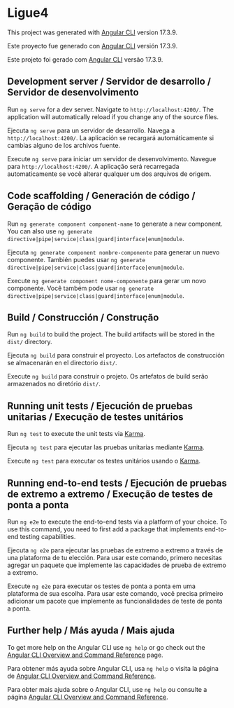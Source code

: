 # Ligue4

This project was generated with [Angular CLI](https://github.com/angular/angular-cli) version 17.3.9.

Este proyecto fue generado con [Angular CLI](https://github.com/angular/angular-cli) versión 17.3.9.

Este projeto foi gerado com [Angular CLI](https://github.com/angular/angular-cli) versão 17.3.9.

## Development server / Servidor de desarrollo / Servidor de desenvolvimento

Run `ng serve` for a dev server. Navigate to `http://localhost:4200/`. The application will automatically reload if you change any of the source files.

Ejecuta `ng serve` para un servidor de desarrollo. Navega a `http://localhost:4200/`. La aplicación se recargará automáticamente si cambias alguno de los archivos fuente.

Execute `ng serve` para iniciar um servidor de desenvolvimento. Navegue para `http://localhost:4200/`. A aplicação será recarregada automaticamente se você alterar qualquer um dos arquivos de origem.

## Code scaffolding / Generación de código / Geração de código

Run `ng generate component component-name` to generate a new component. You can also use `ng generate directive|pipe|service|class|guard|interface|enum|module`.

Ejecuta `ng generate component nombre-componente` para generar un nuevo componente. También puedes usar `ng generate directive|pipe|service|class|guard|interface|enum|module`.

Execute `ng generate component nome-componente` para gerar um novo componente. Você também pode usar `ng generate directive|pipe|service|class|guard|interface|enum|module`.

## Build / Construcción / Construção

Run `ng build` to build the project. The build artifacts will be stored in the `dist/` directory.

Ejecuta `ng build` para construir el proyecto. Los artefactos de construcción se almacenarán en el directorio `dist/`.

Execute `ng build` para construir o projeto. Os artefatos de build serão armazenados no diretório `dist/`.

## Running unit tests / Ejecución de pruebas unitarias / Execução de testes unitários

Run `ng test` to execute the unit tests via [Karma](https://karma-runner.github.io).

Ejecuta `ng test` para ejecutar las pruebas unitarias mediante [Karma](https://karma-runner.github.io).

Execute `ng test` para executar os testes unitários usando o [Karma](https://karma-runner.github.io).

## Running end-to-end tests / Ejecución de pruebas de extremo a extremo / Execução de testes de ponta a ponta

Run `ng e2e` to execute the end-to-end tests via a platform of your choice. To use this command, you need to first add a package that implements end-to-end testing capabilities.

Ejecuta `ng e2e` para ejecutar las pruebas de extremo a extremo a través de una plataforma de tu elección. Para usar este comando, primero necesitas agregar un paquete que implemente las capacidades de prueba de extremo a extremo.

Execute `ng e2e` para executar os testes de ponta a ponta em uma plataforma de sua escolha. Para usar este comando, você precisa primeiro adicionar um pacote que implemente as funcionalidades de teste de ponta a ponta.

## Further help / Más ayuda / Mais ajuda

To get more help on the Angular CLI use `ng help` or go check out the [Angular CLI Overview and Command Reference](https://angular.io/cli) page.

Para obtener más ayuda sobre Angular CLI, usa `ng help` o visita la página de [Angular CLI Overview and Command Reference](https://angular.io/cli).

Para obter mais ajuda sobre o Angular CLI, use `ng help` ou consulte a página [Angular CLI Overview and Command Reference](https://angular.io/cli).
